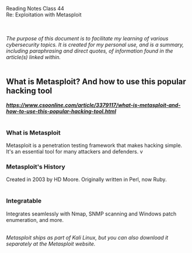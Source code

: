 Reading Notes
Class 44<br>
Re: Exploitation with Metasploit<br><br><br>

*The purpose of this document is to facilitate my learning of various cybersecurity topics.  It is created for my personal use, and is a summary, including paraphrasing and direct quotes, of information found in the article(s) linked within.*<br><br>

## What is Metasploit? And how to use this popular hacking tool
***https://www.csoonline.com/article/3379117/what-is-metasploit-and-how-to-use-this-popular-hacking-tool.html***
<br><br>

### What is Metasploit
Metasploit is a penetration testing framework that makes hacking simple. It's an essential tool for many attackers and defenders.
v

### Metasploit's History
Created in 2003 by HD Moore. Originally written in Perl, now Ruby.
<br><br>

### Integratable
Integrates seamlessly with Nmap, SNMP scanning and Windows patch enumeration, and more. 
<br><br>

*Metasploit ships as part of Kali Linux, but you can also download it separately at the Metasploit website.*
<br><br>

